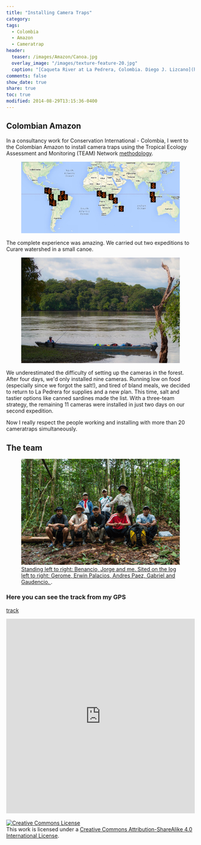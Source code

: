 ```yaml
---
title: "Installing Camera Traps"
category:
tags:
  - Colombia
  - Amazon
  - Cameratrap
header:
  teaser: /images/Amazon/Canoa.jpg
  overlay_image: "/images/texture-feature-20.jpg"
  caption: "[Caqueta River at La Pedrera, Colombia. Diego J. Lizcano](http://500px.com/dlizcano)"
comments: false
show_date: true
share: true
toc: true
modified: 2014-08-29T13:15:36-0400
---
```


## Colombian Amazon
In a consultancy work for Conservation International - Colombia, I went to the Colombian Amazon to install camera traps using the Tropical Ecology Assessment and Monitoring (TEAM) Network
[methodology](https://www.wildlifeinsights.org/team-network).

<figure>
  <a href="/images/Amazon/team_network.png"><img src="/images/Amazon/team_network.png"></a>
</figure>


The complete experience was amazing. We carried out two expeditions to Curare watershed in a small canoe. 

<figure>
  <a href="/images/Amazon/Canoa.jpg"><img src="/images/Amazon/Canoa.jpg"></a>
</figure>

We underestimated the difficulty of setting up the cameras in the forest. After four days, we'd only installed nine cameras. Running low on food (especially since we forgot the salt!), and tired of bland meals, we decided to return to La Pedrera for supplies and a new plan. This time, salt and tastier options like canned sardines made the list. With a three-team strategy, the remaining 11 cameras were installed in just two days on our second expedition. 

Now I really respect the people working and installing with more than 20 cameratraps simultaneously. 

## The team
<figure>
  <a href="/images/Amazon/Curare_people.gif"><img src="/images/Amazon/Curare_people.gif"></a>
  <figcaption><a href="https://www.flickr.com/photos/diegolizcano/sets/72157646591226468/" title="More pictures on Flickr">Standing left to right: Benancio, Jorge and me. Sited on the log left to right: Gerome, Erwin Palacios, Andres Paez, Gabriel and Gaudencio.
</a>.</figcaption>

</figure>


### Here you can see the track from my GPS

[track](http://dlizcano.cartodb.com/viz/43d1af28-2fb2-11e4-8067-0e73339ffa50/embed_map)

<iframe width='100%' height='520' frameborder='0' src='http://dlizcano.cartodb.com/viz/43d1af28-2fb2-11e4-8067-0e73339ffa50/embed_map' allowfullscreen webkitallowfullscreen mozallowfullscreen oallowfullscreen msallowfullscreen></iframe>



<a rel="license" href="http://creativecommons.org/licenses/by-sa/4.0/"><img alt="Creative Commons License" style="border-width:0" src="http://i.creativecommons.org/l/by-sa/4.0/88x31.png" /></a><br />This work is licensed under a <a rel="license" href="http://creativecommons.org/licenses/by-sa/4.0/">Creative Commons Attribution-ShareAlike 4.0 International License</a>.